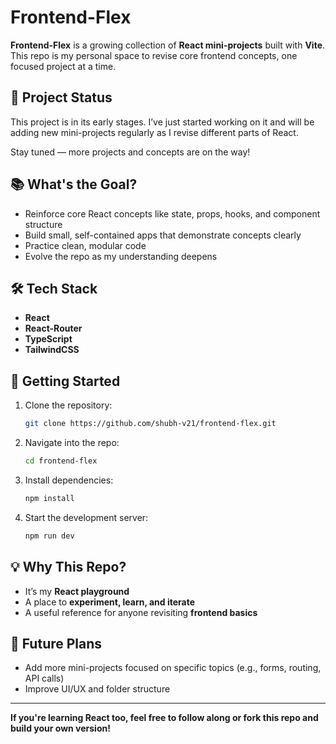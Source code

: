 # Frontend-Flex

**Frontend-Flex** is a growing collection of **React mini-projects** built with **Vite**. This repo is my personal space to revise core frontend concepts, one focused project at a time.

## 🚧 Project Status

This project is in its early stages. I’ve just started working on it and will be adding new mini-projects regularly as I revise different parts of React.

Stay tuned — more projects and concepts are on the way!

## 📚 What's the Goal?

* Reinforce core React concepts like state, props, hooks, and component structure
* Build small, self-contained apps that demonstrate concepts clearly
* Practice clean, modular code
* Evolve the repo as my understanding deepens

## 🛠 Tech Stack

* **React**
* **React-Router**
* **TypeScript**
* **TailwindCSS**

## 🔄 Getting Started

1. Clone the repository:

   ```bash
   git clone https://github.com/shubh-v21/frontend-flex.git
   ```

2. Navigate into the repo:

   ```bash
   cd frontend-flex
   ```

3. Install dependencies:

   ```bash
   npm install
   ```

4. Start the development server:

   ```bash
   npm run dev
   ```

## 💡 Why This Repo?

* It’s my **React playground**
* A place to **experiment, learn, and iterate**
* A useful reference for anyone revisiting **frontend basics**

## 📌 Future Plans

* Add more mini-projects focused on specific topics (e.g., forms, routing, API calls)
* Improve UI/UX and folder structure

---

**If you're learning React too, feel free to follow along or fork this repo and build your own version!**

